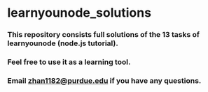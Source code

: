 # learnyounode_solutions

### This repository consists full solutions of the 13 tasks of learnyounode (node.js tutorial).
### Feel free to use it as a learning tool.
### Email zhan1182@purdue.edu if you have any questions.
